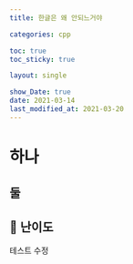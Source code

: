 ```yaml
---
title: 한글은 왜 안되느거야

categories: cpp

toc: true
toc_sticky: true

layout: single

show_Date: true
date: 2021-03-14
last_modified_at: 2021-03-20
---
```


# 하나

## 둘

## 🚀 난이도
테스트 수정